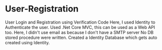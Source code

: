 # User-Registration
User Login and Registration using Verification Code
Here, I used Identity to Authenticate the user. Used .Net Core MVC, this can be used as a Web API too.
Here, I didn't use email as because I don't have a SMTP server
No DB stored procedure were written. Created a Identity Database which gets auto created using Identity.
